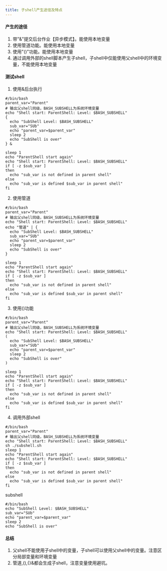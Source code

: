 ```yaml
---
title: 子shell产生途径及特点
---
```

#### 产生的途径
1. 带"&"提交后台作业【异步模式】。能使用本地变量
2. 使用管道功能。能使用本地变量
3. 使用"()"功能。能使用本地变量
4. 通过调用外部的shell脚本产生子shell，子shell中仅能使用父shell中的环境变量，不能使用本地变量

#### 测试shell

1. 使用&后台执行
```shell
#/bin/bash
parent_var="Parent"
# 输出父shell同级，BASH_SUBSHELL为系统环境变量
echo "Shell start: ParentShell: Level: $BASH_SUBSHELL"
{
  echo "SubShell Level: $BASH_SUBSHELL"
  sub_var="SUb"
  echo "parent_var=$parent_var"
  sleep 2
  echo "SubShell is over"
} &

sleep 1
echo "ParentShell start again"
echo "Shell start: ParentShell: Level: $BASH_SUBSHELL"
if [ -z $sub_var ]
then
  echo "sub_var is not defined in parent shell"
else
  echo "sub_var is defined $sub_var in parent shell"
fi
```


2. 使用管道
```shell
#/bin/bash
parent_var="Parent"
# 输出父shell同级，BASH_SUBSHELL为系统环境变量
echo "Shell start: ParentShell: Level: $BASH_SUBSHELL"
echo "管道" | {
  echo "SubShell Level: $BASH_SUBSHELL"
  sub_var="SUb"
  echo "parent_var=$parent_var"
  sleep 2
  echo "SubShell is over"
}

sleep 1
echo "ParentShell start again"
echo "Shell start: ParentShell: Level: $BASH_SUBSHELL"
if [ -z $sub_var ]
then
  echo "sub_var is not defined in parent shell"
else
  echo "sub_var is defined $sub_var in parent shell"
fi
```

3. 使用()功能
```shell
#/bin/bash
parent_var="Parent"
# 输出父shell同级，BASH_SUBSHELL为系统环境变量
echo "Shell start: ParentShell: Level: $BASH_SUBSHELL"
(
  echo "SubShell Level: $BASH_SUBSHELL"
  sub_var="SUb"
  echo "parent_var=$parent_var"
  sleep 2
  echo "SubShell is over"
)

sleep 1
echo "ParentShell start again"
echo "Shell start: ParentShell: Level: $BASH_SUBSHELL"
if [ -z $sub_var ]
then
  echo "sub_var is not defined in parent shell"
else
  echo "sub_var is defined $sub_var in parent shell"
fi
```

4. 调用外部shell
```shell
#/bin/bash
parent_var="Parent"
# 输出父shell同级，BASH_SUBSHELL为系统环境变量
echo "Shell start: ParentShell: Level: $BASH_SUBSHELL"
sh ./subshell.sh
sleep 1
echo "ParentShell start again"
echo "Shell start: ParentShell: Level: $BASH_SUBSHELL"
if [ -z $sub_var ]
then
  echo "sub_var is not defined in parent shell"
else
  echo "sub_var is defined $sub_var in parent shell"
fi
```

subshell
```shell
#/bin/bash
echo "SubShell Level: $BASH_SUBSHELL"
sub_var="SUb"
echo "parent_var=$parent_var"
sleep 2
echo "SubShell is over"
```

#### 总结
1. 父shell不能使用子shell中的变量，子shell可以使用父shell中的变量。注意区分局部变量和环境变量
2. 管道,(),{}&都会生成子shell，注意变量使用避坑。
